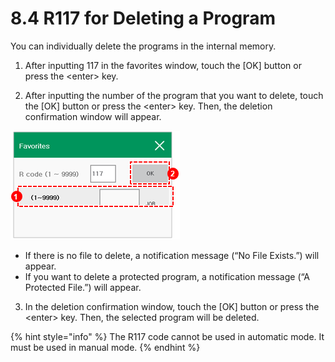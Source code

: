 # 8.4 R117 for Deleting a Program

You can individually delete the programs in the internal memory.

1.	After inputting 117 in the favorites window, touch the \[OK\] button or press the &lt;enter&gt; key.

2.	After inputting the number of the program that you want to delete, touch the \[OK\] button or press the &lt;enter&gt; key. Then, the deletion confirmation window will appear.

![](../_assets/image%20%28517%29.png)

* If there is no file to delete, a notification message \(“No File Exists.”\) will appear. 
* If you want to delete a protected program, a notification message \(“A Protected File.”\) will appear.

3.	In the deletion confirmation window, touch the \[OK\] button or press the &lt;enter&gt; key. Then, the selected program will be deleted.

{% hint style="info" %}
The R117 code cannot be used in automatic mode. It must be used in manual mode.
{% endhint %}

